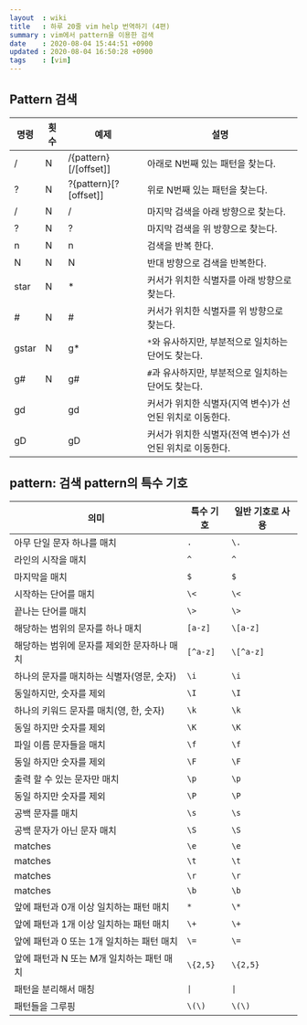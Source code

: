 ```yaml
---
layout  : wiki
title   : 하루 20줄 vim help 번역하기 (4편)
summary : vim에서 pattern을 이용한 검색
date    : 2020-08-04 15:44:51 +0900
updated : 2020-08-04 16:50:28 +0900
tags    : [vim]
---
```


## Pattern 검색

| 명령    | 횟수 | 예제                      | 설명                                                      |
|---------|------|---------------------------|-----------------------------------------------------------|
| /       | N    | /{pattern}[/[offset]]<CR> | 아래로 N번째 있는 패턴을 찾는다.                          |
| ?       | N    | ?{pattern}[?[offset]]<CR> | 위로 N번째 있는 패턴을 찾는다.                            |
| /<CR>   | N    | /<CR>                     | 마지막 검색을 아래 방향으로 찾는다.                       |
| ?<CR>   | N    | ?<CR>                     | 마지막 검색을 위 방향으로 찾는다.                         |
| n       | N    | n                         | 검색을 반복 한다.                                         |
| N       | N    | N                         | 반대 방향으로 검색을 반복한다.                            |
| star    | N    | *                         | 커서가 위치한 식별자를 아래 방향으로 찾는다.              |
| #       | N    | #                         | 커서가 위치한 식별자를 위 방향으로 찾는다.                |
| gstar   | N    | g*                        | `*`와 유사하지만, 부분적으로 일치하는 단어도 찾는다.      |
| g#      | N    | g#                        | `#`과 유사하지만, 부분적으로 일치하는 단어도 찾는다.      |
| gd      |      | gd                        | 커서가 위치한 식별자(지역 변수)가 선언된 위치로 이동한다. |
| gD      |      | gD                        | 커서가 위치한 식별자(전역 변수)가 선언된 위치로 이동한다. |



## pattern: 검색 pattern의 특수 기호

| 의미                                        | 특수 기호 | 일반 기호로 사용 |
|---------------------------------------------|-----------|------------------|
| 아무 단일 문자 하나를 매치                  | `.`       | `\.`             |
| 라인의 시작을 매치                          | `^`       | `^`              |
| 마지막을 매치                               | `$`       | `$`              |
| 시작하는 단어를 매치                        | `\<`      | `\<`             |
| 끝나는 단어를 매치                          | `\>`      | `\>`             |
| 해당하는 범위의 문자를 하나 매치            | `[a-z]`   | `\[a-z]`         |
| 해당하는 범위에 문자를 제외한 문자하나 매치 | `[^a-z]`  | `\[^a-z]`        |
| 하나의 문자를 매치하는 식별자(영문, 숫자)   | `\i`      | `\i`             |
| 동일하지만, 숫자를 제외                     | `\I`      | `\I`             |
| 하나의 키워드 문자를 매치(영, 한, 숫자)     | `\k`      | `\k`             |
| 동일 하지만 숫자를 제외                     | `\K`      | `\K`             |
| 파일 이름 문자들을 매치                     | `\f`      | `\f`             |
| 동일 하지만 숫자를 제외                     | `\F`      | `\F`             |
| 출력 할 수 있는 문자만 매치                 | `\p`      | `\p`             |
| 동일 하지만 숫자를 제외                     | `\P`      | `\P`             |
| 공백 문자를 매치                            | `\s`      | `\s`             |
| 공백 문자가 아닌 문자 매치                  | `\S`      | `\S`             |
| matches <Esc>                               | `\e`      | `\e`             |
| matches <Tab>                               | `\t`      | `\t`             |
| matches <CR>                                | `\r`      | `\r`             |
| matches <BS>                                | `\b`      | `\b`             |
| 앞에 패턴과 0개 이상 일치하는 패턴 매치     | `*`       | `\*`             |
| 앞에 패턴과 1개 이상 일치하는 패턴 매치     | `\+`      | `\+`             |
| 앞에 패턴과 0 또는 1개 일치하는 패턴 매치   | `\=`      | `\=`             |
| 앞에 패턴과 N 또는 M개 일치하는 패턴 매치   | `\{2,5}`  | `\{2,5}`         |
| 패턴을 분리해서 매칭                        | `\|`      | `\|`             |
| 패턴들을 그루핑                             | `\(\)`    | `\(\)`           |

